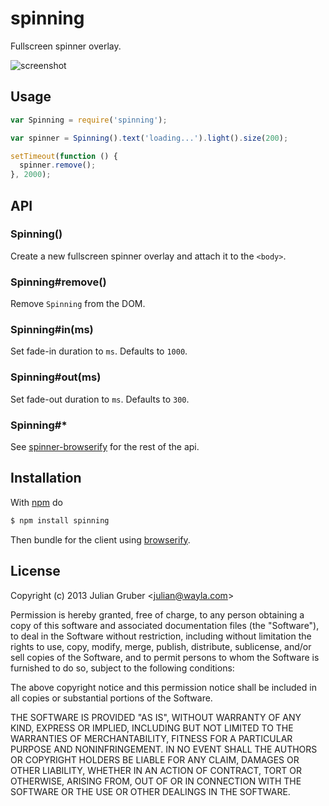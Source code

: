 
# spinning

Fullscreen spinner overlay.

![screenshot](http://i.cloudup.com/nvmiUQm74x.png)

## Usage

```js
var Spinning = require('spinning');

var spinner = Spinning().text('loading...').light().size(200);

setTimeout(function () {
  spinner.remove();
}, 2000);
```

## API

### Spinning()

Create a new fullscreen spinner overlay and attach it to the `<body>`.

### Spinning#remove()

Remove `Spinning` from the DOM.

### Spinning#in(ms)

Set fade-in duration to `ms`. Defaults to `1000`.

### Spinning#out(ms)

Set fade-out duration to `ms`. Defaults to `300`.

### Spinning#*

See [spinner-browserify](https://github.com/juliangruber/spinner-browserify)
for the rest of the api.

## Installation

With [npm](http://npmjs.org) do

```bash
$ npm install spinning
```

Then bundle for the client using [browserify](http://browserify.org/).

## License

Copyright (c) 2013 Julian Gruber &lt;julian@wayla.com&gt;

Permission is hereby granted, free of charge, to any person obtaining a copy
of this software and associated documentation files (the "Software"), to deal
in the Software without restriction, including without limitation the rights
to use, copy, modify, merge, publish, distribute, sublicense, and/or sell
copies of the Software, and to permit persons to whom the Software is
furnished to do so, subject to the following conditions:

The above copyright notice and this permission notice shall be included in
all copies or substantial portions of the Software.

THE SOFTWARE IS PROVIDED "AS IS", WITHOUT WARRANTY OF ANY KIND, EXPRESS OR
IMPLIED, INCLUDING BUT NOT LIMITED TO THE WARRANTIES OF MERCHANTABILITY,
FITNESS FOR A PARTICULAR PURPOSE AND NONINFRINGEMENT. IN NO EVENT SHALL THE
AUTHORS OR COPYRIGHT HOLDERS BE LIABLE FOR ANY CLAIM, DAMAGES OR OTHER
LIABILITY, WHETHER IN AN ACTION OF CONTRACT, TORT OR OTHERWISE, ARISING FROM,
OUT OF OR IN CONNECTION WITH THE SOFTWARE OR THE USE OR OTHER DEALINGS IN
THE SOFTWARE.
